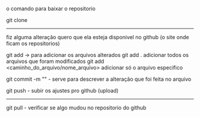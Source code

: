 o comando para baixar o repositorio

git clone <url>

-------
fiz alguma alteração quero que ela esteja disponivel no github (o site onde ficam os repositorios)

git add -> para adicionar os arquivos alterados
git add . adicionar todos os arquivos que foram modificados
git add <caminho_do_arquivo/nome_arquivo> adicionar só o arquivo especifico 

git commit -m "" - serve para descrever a alteração que foi feita no arquivo

git push - subir os ajustes pro github (upload)

------


git pull - verificar se algo mudou no repositorio do github